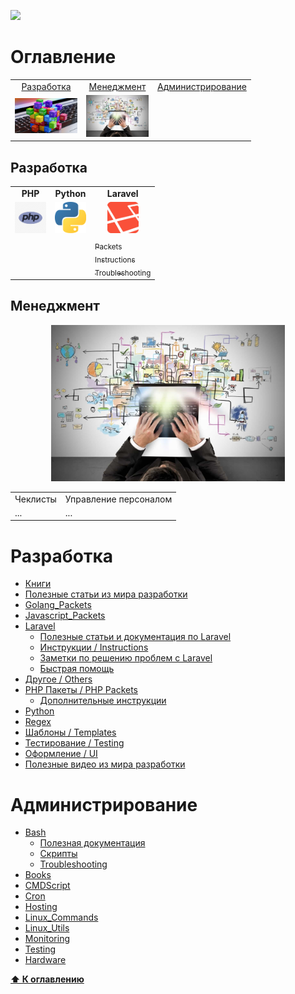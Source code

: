 ![](https://github.styleci.io/repos/7548986/shield?style=plastic)

# Оглавление
<table>
    <tr>
        <td align="center">
            <a href="#разработка">Разработка</a>
        </td>
        <td align="center">
            <a href="#менеджмент">Менеджмент</a>
        </td>
        <td align="center">
            <a href="#администрирование">Администрирование</a>
        </td>
    </tr>
    <tr>
        <td align="center">
            <a href="programming"><img src="images/programming.jpg" width=100px;></a>
        </td>
        <td align="center">
            <a href="#management"><img src="images/management.jpg" width=100px;></a>
        </td> 
    </tr>
</table>





## Разработка

<table>
    <tr>
        <td align="center">
            <b>PHP</b>
        </td>
        <td align="center">
            <b>Python</b>
        </td>
        <td align="center">
            <b>Laravel</b>
        </td>    
    </tr>
    <tr>
        <td align="center">
            <img src="images/php.jpg" width="50">
        </td>
        <td align="center">
            <img src="images/python.png" width="50">
        </td>
        <td align="center">
                <img src="images/laravel.jpg" width="50">
        </td>
    </tr>
    <tr>
        <td>
        </td>
        <td>
        </td>
        <td>
            <a href=""><sub>Packets</sub></a><br/>
            <a href=""><sub>Instructions</sub></a><br/>
            <a href=""><sub>Troubleshooting</sub></a>
        </td>
    </tr>
</table>


## Менеджмент
<p align="center">
    <img src="images/management.jpg" height=250px;>
</p>

<table>
    <tr>
        <td align="center">
            Чеклисты
        </td>
        <td align="center">
            Управление персоналом
        </td>
    </tr>
    <tr>
        <td>
            ...
        </td>
        <td>
            ...
        </td>
    </tr>
</table>


# Разработка

* [Книги](Development/Books)
* [Полезные статьи из мира разработки](Development/Docs)
* [Golang_Packets](Javascript_Packets/Golang_Packets)
* [Javascript_Packets](Development/Javascript_Packets)
* [Laravel](Development/Laravel)
    * [Полезные статьи и документация по Laravel](/Development/Laravel/Documentation)
    * [Инструкции / Instructions](/Development/Laravel/Instructions)
    * [Заметки по решению проблем с Laravel](/Development/Laravel/Troubleshooting)
    * [Быстрая помощь](/Development/Laravel/QuickHelp)
* [Другое / Others](Development/Others)
* [PHP Пакеты / PHP Packets](/Development/PHP_Packets)
    - [Дополнительные инструкции](/Development/PHP_Packets/Instructions)
* [Python](Development/Python)
* [Regex](Development/Regex)
* [Шаблоны / Templates](Development/Templates)
* [Тестирование / Testing](Development/Testing)
* [Оформление / UI](Development/UI)
* [Полезные видео из мира разработки](Development/Videos)

# Администрирование

* [Bash](DevOps/Bash)
    * [Полезная документация](/DevOps/Bash/Documentation)
    * [Скрипты](/DevOps/Bash/Scripts)
    * [Troubleshooting](/DevOps/Bash/Troubleshooting)
* [Books](DevOps/Books)
* [CMDScript](DevOps/CMDScript)
* [Cron](DevOps/Cron)
* [Hosting](DevOps/Hosting)
* [Linux_Commands](DevOps/Linux_Commands)
* [Linux_Utils](DevOps/Linux_Utils)
* [Monitoring](DevOps/Monitoring)
* [Testing](DevOps/Testing)
* [Hardware](Hardware)

**[⬆ К оглавлению](#Оглавление)**